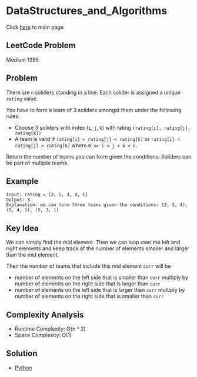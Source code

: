 # DataStructures_and_Algorithms
Click [here](../../README.md) to main page

## LeetCode Problem
Medium 1395

## Problem
There are `n` soliders standing in a line. Each solider is assigned a unique `rating` value.

You have to form a team of 3 soliders amongst them under the following rules:
- Choose 3 soliders with index (`i`, `j`, `k`) with rating `(rating[i], rating[j], rating[k])`
- A team is valid if `rating[i] < rating[j] < rating[k]` or `rating[i] > rating[j] > rating[k]` where `0 <= i < j < k < n`.

Return the number of teams you can form given the conditions. Soliders can be part of multiple teams.
 
## Example
```
Input: rating = [2, 5, 3, 4, 1]
Output: 3
Explanation: we can form three teams given the conditions: (2, 3, 4), (5, 4, 1), (5, 3, 1)
```

## Key Idea
We can simply find the mid element. Then we can loop over the left and right elements and keep track of the number of elements smaller and larger than the mid element.

Then the number of teams that include this mid element `curr` will be
- number of elements on the left side that is smaller than `curr` multiply by number of elements on the right side that is larger than `curr`
- number of elements on the left side that is larger than `curr` multiply by number of elements on the right side that is smaller than `curr`

## Complexity Analysis
- Runtime Complexity: O(n ^ 2)
- Space Complexity: O(1)

## Solution
- [Python](./solution.py)